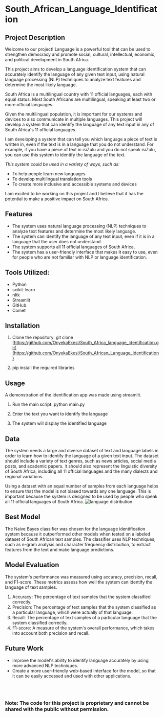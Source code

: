 # South_African_Language_Identification

## Project Description

Welcome to our project! Language is a powerful tool that can be used to strengthen democracy and promote social, cultural, intellectual, economic, and political development in South Africa.

This project aims to develop a language identification system that can accurately identify the language of any given text input, using natural language processing (NLP) techniques to analyze text features and determine the most likely language.

South Africa is a multilingual country with 11 official languages, each with equal status. Most South Africans are multilingual, speaking at least two or more official languages.

Given the multilingual population, it is important for our systems and devices to also communicate in multiple languages. This project will develop a system that can identify the language of any text input in any of South Africa's 11 official languages.

I am developing a system that can tell you which language a piece of text is written in, even if the text is in a language that you do not understand. For example, if you have a piece of text in isiZulu and you do not speak isiZulu, you can use this system to identify the language of the text.

*This system could be used in a variety of ways, such as:*

* To help people learn new languages
* To develop multilingual translation tools
* To create more inclusive and accessible systems and devices

I am excited to be working on this project and I believe that it has the potential to make a positive impact on South Africa.

## Features
* The system uses natural language processing (NLP) techniques to analyze text features and determine the most likely language.
* The system can identify the language of any text input, even if it is in a language that the user does not understand.
* The system supports all 11 official languages of South Africa.
* The system has a user-friendly interface that makes it easy to use, even for people who are not familiar with NLP or language identification.

## Tools Utilized:
* Python
* scikit-learn
* nltk
* Streamlit
* GitHub
* Comet

## Installation
1. Clone the repository: git clone [https://github.com/OnyekaEkesi/South_Africa_language_identification.git](https://github.com/OnyekaEkesi/South_African_Language_Identification)

2. pip install the required libraries

## Usage
A demonstration of the identification app was made using streamlit.
1. Run the main script: python main.py

2. Enter the text you want to identify the language

3. The system will display the identified language

## Data
The system needs a large and diverse dataset of text and language labels in order to learn how to identify the language of a given text input. The dataset should include a variety of text genres, such as news articles, social media posts, and academic papers. It should also represent the linguistic diversity of South Africa, including all 11 official languages and the many dialects and regional variations.

Using a dataset with an equal number of samples from each language helps to ensure that the model is not biased towards any one language. This is important because the system is designed to be used by people who speak all 11 official languages of South Africa.
![language distribution](https://github.com/obinnameso/South-Africa-language-identification/blob/main/images/lang_dist.jpg?raw=true)

## Best Model
The Naive Bayes classifier was chosen for the language identification system because it outperformed other models when tested on a labeled dataset of South African text samples. The classifier uses NLP techniques, such as n-gram analysis and character frequency distribution, to extract features from the text and make language predictions.

## Model Evaluation
The system's performance was measured using accuracy, precision, recall, and F1-score. These metrics assess how well the system can identify the language of text samples.
1. Accuracy: The percentage of text samples that the system classified correctly.
2. Precision: The percentage of text samples that the system classified as a particular language, which were actually of that language.
3. Recall: The percentage of text samples of a particular language that the system classified correctly.
4. F1-score: A measure of the system's overall performance, which takes into account both precision and recall.

## Future Work
* Improve the model's ability to identify language accurately by using more advanced NLP techniques.
* Create a more user-friendly web-based interface for the model, so that it can be easily accessed and used with other applications.

<br>
<br>

### Note: The code for this project is proprietary and cannot be shared with the public without permission.
